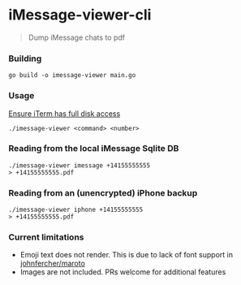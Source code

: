 # iMessage-viewer-cli
> Dump iMessage chats to pdf

### Building
```
go build -o imessage-viewer main.go
```

### Usage
[Ensure iTerm has full disk access](https://gitlab.com/gnachman/iterm2/-/wikis/Fulldiskaccess)

```
./imessage-viewer <command> <number>

```

### Reading from the local iMessage Sqlite DB
```
./imessage-viewer imessage +14155555555
> +14155555555.pdf
```


### Reading from an (unencrypted) iPhone backup
```
./imessage-viewer iphone +14155555555
> +14155555555.pdf
```


### Current limitations

- Emoji text does not render. This is due to lack of font support in [johnfercher/maroto](github.com/johnfercher/maroto)
- Images are not included. PRs welcome for additional features

